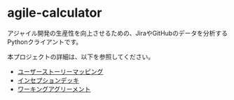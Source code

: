 # agile-calculator
アジャイル開発の生産性を向上させるための、JiraやGitHubのデータを分析するPythonクライアントです。

本プロジェクトの詳細は、以下を参照してください。
- [ユーザーストーリーマッピング](https://www.canva.com/design/DAGc0-KJrLg/_1o6i9n5LO1YdSLCs_IXFA/view?utm_content=DAGc0-KJrLg&utm_campaign=designshare&utm_medium=link2&utm_source=uniquelinks&utlId=h3a1ac8b254)
- [インセプションデッキ](https://github.com/KentFujii/agile-calculator/blob/main/AGENTS.md#%E3%82%A4%E3%83%B3%E3%82%BB%E3%83%97%E3%82%B7%E3%83%A7%E3%83%B3%E3%83%87%E3%83%83%E3%82%AD)
- [ワーキングアグリーメント](https://github.com/KentFujii/agile-calculator/blob/main/AGENTS.md#%E3%83%AF%E3%83%BC%E3%82%AD%E3%83%B3%E3%82%B0%E3%82%A2%E3%82%B0%E3%83%AA%E3%83%BC%E3%83%A1%E3%83%B3%E3%83%88)
